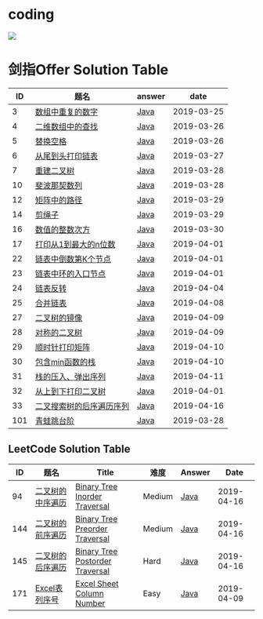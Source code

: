 

# coding 

![](https://img.shields.io/badge/java-1.8-blue.svg)

# 剑指Offer Solution Table   

| ID   | 题名 | answer | date |
| ---- | ---- | ------ | ---- |
| 3    | [数组中重复的数字](https://www.nowcoder.com/practice/623a5ac0ea5b4e5f95552655361ae0a8) | [Java](https://github.com/ZiTian8/cod/tree/master/src/sword2offer/DuplicateNumbersInArray.java) | 2019-03-25 |
| 4    | [二维数组中的查找](https://www.nowcoder.com/questionTerminal/abc3fe2ce8e146608e868a70efebf62e) | [Java](https://github.com/ZiTian8/cod/tree/master/src/sword2offer/FindNumberIn2DArray.java) | 2019-03-26 |
| 5    | [替换空格](https://www.nowcoder.com/questionTerminal/4060ac7e3e404ad1a894ef3e17650423) | [Java](https://github.com/ZiTian8/cod/tree/master/src/sword2offer/ReplaceSpace.java) | 2019-03-26 |
| 6    | [从尾到头打印链表](https://www.nowcoder.com/questionTerminal/d0267f7f55b3412ba93bd35cfa8e8035) | [Java](https://github.com/ZiTian8/cod/tree/master/src/sword2offer/PrintListFromTailToHead.java) | 2019-03-27 |
| 7    | [重建二叉树](https://www.nowcoder.com/questionTerminal/8a19cbe657394eeaac2f6ea9b0f6fcf6) | [Java](https://github.com/ZiTian8/cod/tree/master/src/sword2offer/ReConstructBinaryTree.java) | 2019-03-28 |
| 10    | [斐波那契数列](https://www.nowcoder.com/questionTerminal/c6c7742f5ba7442aada113136ddea0c3) | [Java](https://github.com/ZiTian8/cod/tree/master/src/sword2offer/Fibonacci.java) | 2019-03-28 |
| 12    | [矩阵中的路径](https://www.nowcoder.com/questionTerminal/c61c6999eecb4b8f88a98f66b273a3cc) | [Java](https://github.com/ZiTian8/cod/tree/master/src/sword2offer/HasPath.java) | 2019-03-29 |
| 14    | [剪绳子](https://www.nowcoder.com/questionTerminal/25b04bac36b840ab93f6fd913d1c7247) | [Java](https://github.com/ZiTian8/cod/tree/master/src/sword2offer/MaxProductAfterCutting.java) | 2019-03-29 |
| 16    | [数值的整数次方](https://www.nowcoder.com/questionTerminal/1a834e5e3e1a4b7ba251417554e07c00) | [Java](https://github.com/ZiTian8/cod/tree/master/src/sword2offer/Power.java) | 2019-03-30 |
| 17    | [打印从1到最大的n位数](https://blog.csdn.net/lilianforever/article/details/51837316) | [Java](https://github.com/ZiTian8/cod/tree/master/src/sword2offer/printToMaxOfDigits.java) | 2019-04-01 |
| 22    | [链表中倒数第K个节点](https://www.nowcoder.com/questionTerminal/0cff324157a24a7a8de3da7934458e34) | [Java](https://github.com/ZiTian8/cod/tree/master/src/sword2offer/FinfKthToTail.java) | 2019-04-01 |
| 23    | [链表中环的入口节点](https://www.nowcoder.com/questionTerminal/4dba17655378446f8b689a2f5509089a) | [Java](https://github.com/ZiTian8/cod/tree/master/src/sword2offer/CycleList.java) | 2019-04-01 |
| 24    | [链表反转](https://www.nowcoder.com/questionTerminal/75e878df47f24fdc9dc3e400ec6058ca) | [Java](https://github.com/ZiTian8/cod/tree/master/src/sword2offer/ReverseList.java) | 2019-04-04 |
| 25    | [合并链表](https://www.nowcoder.com/questionTerminal/27c833289e5f4f5e9ba3718ce9136759) | [Java](https://github.com/ZiTian8/cod/tree/master/src/sword2offer/MergeList.java) | 2019-04-08 |
| 27    | [二叉树的镜像](https://www.nowcoder.com/questionTerminal/564f4c26aa584921bc75623e48ca3011) | [Java](https://github.com/ZiTian8/cod/tree/master/src/sword2offer/TreeMirror.java) | 2019-04-09 |
| 28    | [对称的二叉树](https://www.nowcoder.com/questionTerminal/ff05d44dfdb04e1d83bdbdab320efbcb) | [Java](https://github.com/ZiTian8/cod/tree/master/src/sword2offer/TreeIsSymmetrical.java) | 2019-04-09 |
| 29    | [顺时针打印矩阵](https://www.nowcoder.com/questionTerminal/97e7a475d2a84eacb60ee545597a8407) | [Java](https://github.com/ZiTian8/cod/tree/master/src/sword2offer/ClockwisePrint.java) | 2019-04-10 |
| 30    | [包含min函数的栈](https://www.nowcoder.com/questionTerminal/4c776177d2c04c2494f2555c9fcc1e49) | [Java](https://github.com/ZiTian8/cod/tree/master/src/sword2offer/IncludeMinStack.java) | 2019-04-10 |
| 31    | [栈的压入、弹出序列](https://www.nowcoder.com/questionTerminal/d77d11405cc7470d82554cb392585106) | [Java](https://github.com/ZiTian8/cod/tree/master/src/sword2offer/IsPopOrder.java) | 2019-04-11 |
| 32    | [从上到下打印二叉树](https://www.nowcoder.com/questionTerminal/7fe2212963db4790b57431d9ed259701) | [Java](https://github.com/ZiTian8/cod/tree/master/src/sword2offer/PrintTreeFromTopToBottom.java) | 2019-04-01 |
| 33    | [二叉搜索树的后序遍历序列](https://www.nowcoder.com/questionTerminal/a861533d45854474ac791d90e447bafd) | [Java](https://github.com/ZiTian8/cod/tree/master/src/sword2offer/VerifySquenceOfBST.java) | 2019-04-16 |
| 101    | [青蛙跳台阶](https://www.nowcoder.com/questionTerminal/8c82a5b80378478f9484d87d1c5f12a4) | [Java](https://github.com/ZiTian8/cod/tree/master/src/sword2offer/PrintListFromTailToHead.java) | 2019-03-28 |

## LeetCode Solution Table

| ID   | 题名 | Title | 难度 | Answer | Date |
| ---- | ---- | ----- | ---- | ------ | ---- |
| 94    | [二叉树的中序遍历](https://leetcode-cn.com/problems/binary-tree-inorder-traversal/description/) | [Binary Tree Inorder Traversal](https://leetcode.com/problems/binary-tree-inorder-traversal/description/) | Medium       | [Java](https://github.com/ZiTian8/cod/tree/master/src/leetcode/medium/VerifySquenceOfBST.java) | 2019-04-16 |
| 144    | [二叉树的前序遍历](https://leetcode-cn.com/problems/binary-tree-preorder-traversal/description/) | [Binary Tree Preorder Traversal](https://leetcode.com/problems/binary-tree-preorder-traversal/description/) | Medium       | [Java](https://github.com/ZiTian8/cod/tree/master/src/leetcode/medium/VerifySquenceOfBST.java) | 2019-04-16 |
| 145    | [二叉树的后序遍历](https://leetcode-cn.com/problems/binary-tree-postorder-traversal/description/) | [Binary Tree Postorder Traversal](https://leetcode.com/problems/binary-tree-postorder-traversal/description/) | Hard       | [Java](https://github.com/ZiTian8/cod/tree/master/src/leetcode/medium/VerifySquenceOfBST.java) | 2019-04-16 |
| 171    | [Excel表列序号](https://leetcode-cn.com/problems/excel-sheet-column-number/description/) | [Excel Sheet Column Number](https://leetcode.com/problems/excel-sheet-column-number/description/) | Easy       | [Java](https://github.com/ZiTian8/cod/tree/master/src/leetcode/easy/TitleToNumber.java) | 2019-04-09 |

